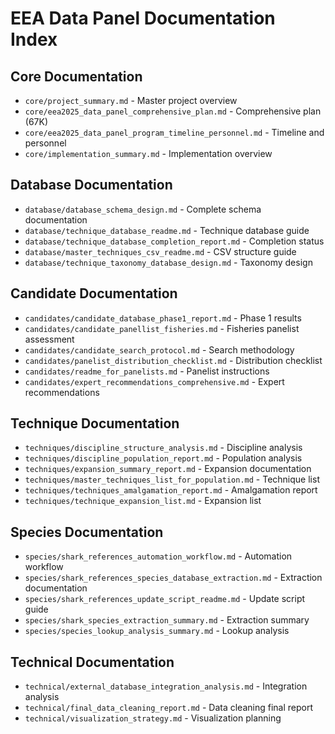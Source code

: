 # EEA Data Panel Documentation Index

## Core Documentation
- `core/project_summary.md` - Master project overview
- `core/eea2025_data_panel_comprehensive_plan.md` - Comprehensive plan (67K)
- `core/eea2025_data_panel_program_timeline_personnel.md` - Timeline and personnel
- `core/implementation_summary.md` - Implementation overview

## Database Documentation
- `database/database_schema_design.md` - Complete schema documentation
- `database/technique_database_readme.md` - Technique database guide
- `database/technique_database_completion_report.md` - Completion status
- `database/master_techniques_csv_readme.md` - CSV structure guide
- `database/technique_taxonomy_database_design.md` - Taxonomy design

## Candidate Documentation
- `candidates/candidate_database_phase1_report.md` - Phase 1 results
- `candidates/candidate_panellist_fisheries.md` - Fisheries panelist assessment
- `candidates/candidate_search_protocol.md` - Search methodology
- `candidates/panelist_distribution_checklist.md` - Distribution checklist
- `candidates/readme_for_panelists.md` - Panelist instructions
- `candidates/expert_recommendations_comprehensive.md` - Expert recommendations

## Technique Documentation
- `techniques/discipline_structure_analysis.md` - Discipline analysis
- `techniques/discipline_population_report.md` - Population analysis
- `techniques/expansion_summary_report.md` - Expansion documentation
- `techniques/master_techniques_list_for_population.md` - Technique list
- `techniques/techniques_amalgamation_report.md` - Amalgamation report
- `techniques/technique_expansion_list.md` - Expansion list

## Species Documentation
- `species/shark_references_automation_workflow.md` - Automation workflow
- `species/shark_references_species_database_extraction.md` - Extraction documentation
- `species/shark_references_update_script_readme.md` - Update script guide
- `species/shark_species_extraction_summary.md` - Extraction summary
- `species/species_lookup_analysis_summary.md` - Lookup analysis

## Technical Documentation
- `technical/external_database_integration_analysis.md` - Integration analysis
- `technical/final_data_cleaning_report.md` - Data cleaning final report
- `technical/visualization_strategy.md` - Visualization planning

